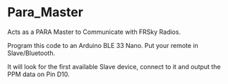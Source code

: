 # Para_Master
Acts as a PARA Master to Communicate with FRSky Radios.

Program this code to an Arduino BLE 33 Nano. Put your remote in Slave/Bluetooth.

It will look for the first available Slave device, connect to it and output the PPM data on Pin D10.
